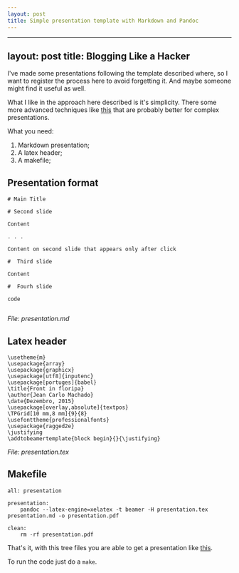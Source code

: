 ```yaml
---
layout: post
title: Simple presentation template with Markdown and Pandoc
---
```


---
layout: post
title: Blogging Like a Hacker
---

I've made some presentations following the template described where, so
I want to register the process here to avoid forgetting it. And maybe
someone might find it useful as well.

What I like in the approach here described is it's
simplicity. There some more advanced techniques like
[this](https://gist.github.com/lmullen/c3d4c7883f081ed8692a) that are probably better for complex presentations.

What you need:

1. Markdown presentation;
2. A latex header;
3. A makefile;


##  Presentation format

```
# Main Title

# Second slide

Content

. . .

Content on second slide that appears only after click

#  Third slide

Content

#  Fourh slide

code


```
*File: presentation.md*


##  Latex header

```
\usetheme{m}
\usepackage{array}
\usepackage{graphicx}
\usepackage[utf8]{inputenc}
\usepackage[portuges]{babel}
\title{Front in floripa}
\author{Jean Carlo Machado}
\date{Dezembro, 2015}
\usepackage[overlay,absolute]{textpos}
\TPGrid[10 mm,8 mm]{9}{8}
\usefonttheme{professionalfonts}
\usepackage{ragged2e}
\justifying
\addtobeamertemplate{block begin}{}{\justifying}
```
*File: presentation.tex*


##  Makefile

```
all: presentation

presentation:
    pandoc --latex-engine=xelatex -t beamer -H presentation.tex presentation.md -o presentation.pdf

clean:
    rm -rf presentation.pdf
```

That's it, with this tree files you are able to get a presentation
like
[this](http://www.slideshare.net/jeancarlomachado/clean-code-51677135).

To run the code just do a ``make``.
